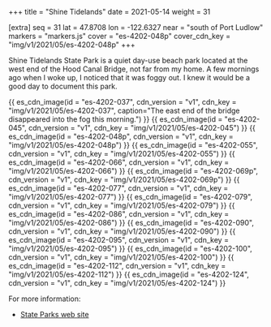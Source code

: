 +++
title = "Shine Tidelands"
date = 2021-05-14
weight = 31

[extra]
seq = 31
lat = 47.8708
lon = -122.6327
near = "south of Port Ludlow"
markers = "markers.js"
cover = "es-4202-048p"
cover_cdn_key = "img/v1/2021/05/es-4202-048p"
+++

Shine Tidelands State Park is a quiet day-use beach park located at the west end of the Hood Canal Bridge, not far from my home. A few mornings ago when I woke up, I noticed that it was foggy out. I knew it would be a good day to document this park.

<!-- more -->

{{ es_cdn_image(id = "es-4202-037", cdn_version = "v1", cdn_key = "img/v1/2021/05/es-4202-037", caption="The east end of the bridge disappeared into the fog this morning.") }}
{{ es_cdn_image(id = "es-4202-045", cdn_version = "v1", cdn_key = "img/v1/2021/05/es-4202-045") }}
{{ es_cdn_image(id = "es-4202-048p", cdn_version = "v1", cdn_key = "img/v1/2021/05/es-4202-048p") }}
{{ es_cdn_image(id = "es-4202-055", cdn_version = "v1", cdn_key = "img/v1/2021/05/es-4202-055") }}
{{ es_cdn_image(id = "es-4202-066", cdn_version = "v1", cdn_key = "img/v1/2021/05/es-4202-066") }}
{{ es_cdn_image(id = "es-4202-069p", cdn_version = "v1", cdn_key = "img/v1/2021/05/es-4202-069p") }}
{{ es_cdn_image(id = "es-4202-077", cdn_version = "v1", cdn_key = "img/v1/2021/05/es-4202-077") }}
{{ es_cdn_image(id = "es-4202-079", cdn_version = "v1", cdn_key = "img/v1/2021/05/es-4202-079") }}
{{ es_cdn_image(id = "es-4202-086", cdn_version = "v1", cdn_key = "img/v1/2021/05/es-4202-086") }}
{{ es_cdn_image(id = "es-4202-090", cdn_version = "v1", cdn_key = "img/v1/2021/05/es-4202-090") }}
{{ es_cdn_image(id = "es-4202-095", cdn_version = "v1", cdn_key = "img/v1/2021/05/es-4202-095") }}
{{ es_cdn_image(id = "es-4202-100", cdn_version = "v1", cdn_key = "img/v1/2021/05/es-4202-100") }}
{{ es_cdn_image(id = "es-4202-112", cdn_version = "v1", cdn_key = "img/v1/2021/05/es-4202-112") }}
{{ es_cdn_image(id = "es-4202-124", cdn_version = "v1", cdn_key = "img/v1/2021/05/es-4202-124") }}

For more information:

* [State Parks web site](https://www.parks.state.wa.us/583/Shine-Tidelands)
